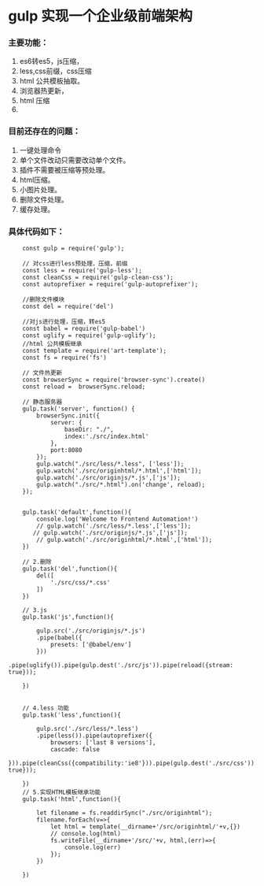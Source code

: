 # gulp 实现一个企业级前端架构
### 主要功能：
1. es6转es5，js压缩，
2. less,css前缀，css压缩
3. html 公共模板抽取。
4. 浏览器热更新，
5. html 压缩
6. 
### 目前还存在的问题：
1. 一键处理命令
2. 单个文件改动只需要改动单个文件。
3. 插件不需要被压缩等预处理。
5. html压缩。
6. 小图片处理。
7. 删除文件处理。
8. 缓存处理。

    
### 具体代码如下：
	    const gulp = require('gulp');
	
	   	// 对css进行less预处理，压缩，前缀
	    const less = require('gulp-less');
	    const cleanCss = require('gulp-clean-css');
	    const autoprefixer = require('gulp-autoprefixer');
	
	    //删除文件模块
	    const del = require('del')
	
	    //对js进行处理，压缩，转es5
	    const babel = require('gulp-babel')
	    const uglify = require('gulp-uglify');
	    //html 公共模板继承
	    const template = require('art-template');
	    const fs = require('fs')
	
	    // 文件热更新
	    const browserSync = require('browser-sync').create()
	    const reload =  browserSync.reload;
	
	    // 静态服务器
	    gulp.task('server', function() {
	        browserSync.init({
	            server: {
	                baseDir: "./",
	                index:'./src/index.html'
	            },
	            port:8080
	        });
	        gulp.watch("./src/less/*.less", ['less']);
	        gulp.watch('./src/originhtml/*.html',['html']);
	        gulp.watch('./src/originjs/*.js',['js']);
	        gulp.watch("./src/*.html").on('change', reload);
	    });
	
	
	    gulp.task('default',function(){
	        console.log('Welcome to Frontend Automation!')
	        // gulp.watch('./src/less/*.less',['less']);
	       // gulp.watch('./src/originjs/*.js',['js']);
	        // gulp.watch('./src/originhtml/*.html',['html']);
	    })
	
	    // 2.删除
	    gulp.task('del',function(){
	        del([
	            './src/css/*.css'
	        ])
	    })
	
	    // 3.js
	    gulp.task('js',function(){
	    
	        gulp.src('./src/originjs/*.js')
	        .pipe(babel({
	            presets: ['@babel/env']
	        }))
	        .pipe(uglify()).pipe(gulp.dest('./src/js')).pipe(reload({stream: true}));
	        
	    })
	
	
	    // 4.less 功能
	    gulp.task('less',function(){
	       
	        gulp.src('./src/less/*.less')
	        .pipe(less()).pipe(autoprefixer({
	            browsers: ['last 8 versions'],
	            cascade: false
	        })).pipe(cleanCss({compatibility:'ie8'})).pipe(gulp.dest('./src/css')).pipe(reload({stream: true}));
	        
	    })
	    // 5.实现HTML模板继承功能
	    gulp.task('html',function(){
	
	        let filename = fs.readdirSync("./src/originhtml");
	        filename.forEach(v=>{
	            let html = template(__dirname+'/src/originhtml/'+v,{})
	            // console.log(html)
	            fs.writeFile(__dirname+'/src/'+v, html,(err)=>{
	                console.log(err)
	            });
	        })
	
	    })